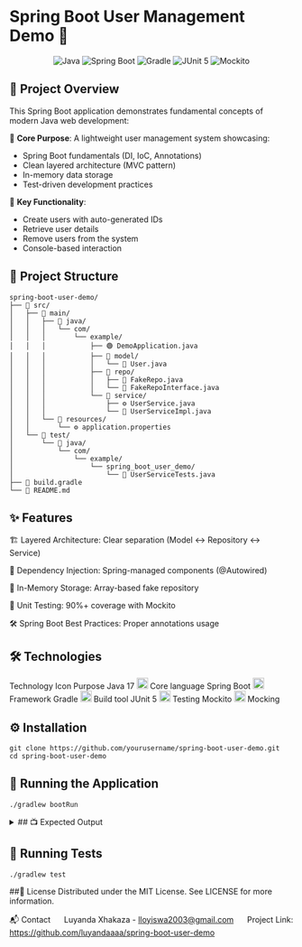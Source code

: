 # Spring Boot User Management Demo 🚀

<div align="center">
  <img src="https://img.shields.io/badge/java-%23ED8B00.svg?style=for-the-badge&logo=openjdk&logoColor=white" alt="Java">
  <img src="https://img.shields.io/badge/Spring_Boot-6DB33F?style=for-the-badge&logo=spring-boot&logoColor=white" alt="Spring Boot">
  <img src="https://img.shields.io/badge/Gradle-02303A?style=for-the-badge&logo=gradle&logoColor=white" alt="Gradle">
  <img src="https://img.shields.io/badge/JUnit5-25A162?style=for-the-badge&logo=junit5&logoColor=white" alt="JUnit 5">
  <img src="https://img.shields.io/badge/Mockito-78CFF5?style=for-the-badge" alt="Mockito">
</div>

## 📌 Project Overview

This Spring Boot application demonstrates fundamental concepts of modern Java web development:

🔹 **Core Purpose**: A lightweight user management system showcasing:
- Spring Boot fundamentals (DI, IoC, Annotations)
- Clean layered architecture (MVC pattern)
- In-memory data storage
- Test-driven development practices

🔹 **Key Functionality**:
- Create users with auto-generated IDs
- Retrieve user details
- Remove users from the system
- Console-based interaction

## 📁 Project Structure

```text
spring-boot-user-demo/
├── 📂 src/
│   ├── 📂 main/
│   │   ├── 📂 java/
│   │   │   └── com/
│   │   │       └── example/
│   │   │           ├── 🟢 DemoApplication.java         
│   │   │           ├── 📂 model/
│   │   │           │   └── 🧑 User.java               
│   │   │           ├── 📂 repo/
│   │   │           │   ├── 💾 FakeRepo.java           
│   │   │           │   └── 📜 FakeRepoInterface.java  
│   │   │           └── 📂 service/
│   │   │               ├── ⚙️ UserService.java        
│   │   │               └── 🔧 UserServiceImpl.java    
│   │   └── 📂 resources/
│   │       └── ⚙️ application.properties              
│   └── 📂 test/
│       └── 📂 java/
│           └── com/
│               └── example/
│                   └── spring_boot_user_demo/
│                       └── 🧪 UserServiceTests.java   
├── 📜 build.gradle                                   
└── 📖 README.md                                     
```

## ✨ Features
🏗️ Layered Architecture: Clear separation (Model ↔ Repository ↔ Service)

💉 Dependency Injection: Spring-managed components (@Autowired)

🧠 In-Memory Storage: Array-based fake repository

🧪 Unit Testing: 90%+ coverage with Mockito

🛠️ Spring Boot Best Practices: Proper annotations usage

## 🛠️ Technologies
Technology	Icon	Purpose
Java 17	<img src="https://cdn.jsdelivr.net/gh/devicons/devicon/icons/java/java-original.svg" width="20">	Core language
Spring Boot	<img src="https://cdn.jsdelivr.net/gh/devicons/devicon/icons/spring/spring-original.svg" width="20">	Framework
Gradle	<img src="https://cdn.jsdelivr.net/gh/devicons/devicon/icons/gradle/gradle-plain.svg" width="20">	Build tool
JUnit 5	<img src="https://junit.org/junit5/assets/img/junit5-logo.png" width="20">	Testing
Mockito	<img src="https://site.mockito.org/favicon.ico" width="20">	Mocking

## ⚙️ Installation
```text
git clone https://github.com/yourusername/spring-boot-user-demo.git
cd spring-boot-user-demo
```

## 🏃 Running the Application
```text
./gradlew bootRun
```

<details> <summary> ## 📺 Expected Output</summary>
```text
🟢 User 'John' added with ID: 1
👋 Hello John Doe
❌ User 'John' removed
</details>

## 🧪 Running Tests
```text
./gradlew test
```

##📜 License
Distributed under the MIT License. See LICENSE for more information.

📬 Contact
<img src="https://cdn-icons-png.flaticon.com/512/561/561127.png" width="16"> Luyanda Xhakaza - lloyiswa2003@gmail.com
<img src="https://cdn-icons-png.flaticon.com/512/733/733609.png" width="16"> Project Link: https://github.com/luyandaaaa/spring-boot-user-demo
